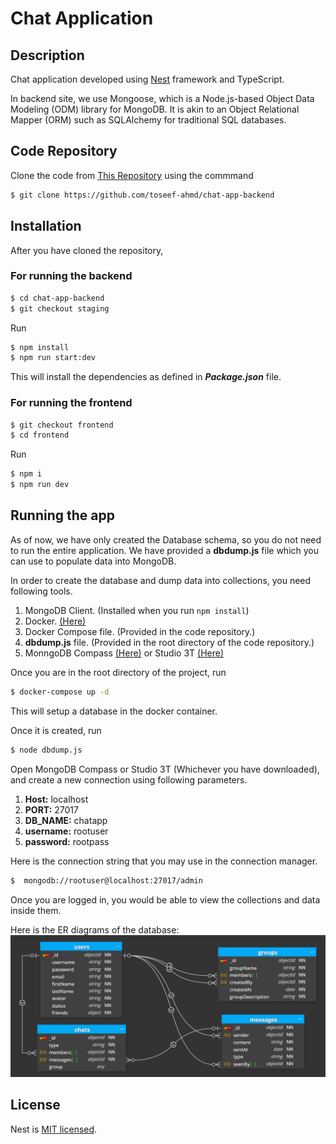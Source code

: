 # Chat Application

## Description

Chat application developed using [Nest](https://github.com/nestjs/nest) framework and TypeScript.

In backend site, we use Mongoose, which is a Node.js-based Object Data Modeling (ODM) library for MongoDB. It is akin to an Object Relational Mapper (ORM) such as SQLAlchemy for traditional SQL databases.

## Code Repository

Clone the code from [This Repository](https://github.com/toseef-ahmd/chat-app-backend) using the commmand

```bash
$ git clone https://github.com/toseef-ahmd/chat-app-backend
```

## Installation

After you have cloned the repository,

### For running the backend
```bash
$ cd chat-app-backend
$ git checkout staging
```

Run

```bash
$ npm install
$ npm run start:dev
```

This will install the dependencies as defined in **_Package.json_** file.

### For running the frontend
```bash
$ git checkout frontend
$ cd frontend
```

Run

```bash
$ npm i
$ npm run dev
```

## Running the app

As of now, we have only created the Database schema, so you do not need to run the entire application. We have provided a **dbdump.js** file which you can use to populate data into MongoDB.

In order to create the database and dump data into collections, you need following tools.

1.  MongoDB Client. (Installed when you run `npm install`)
2.  Docker. [(Here)](https://www.docker.com/products/docker-desktop/#)
3.  Docker Compose file. (Provided in the code repository.)
4.  **dbdump.js** file. (Provided in the root directory of the code repository.)
5.  MonngoDB Compass [(Here)](https://www.mongodb.com/try/download/compass) or Studio 3T [(Here)](https://studio3t.com/download/)

Once you are in the root directory of the project, run

```bash
$ docker-compose up -d
```

This will setup a database in the docker container.

Once it is created, run

```bash
$ node dbdump.js
```

Open MongoDB Compass or Studio 3T (Whichever you have downloaded), and create a new connection using following parameters.

1.  **Host:** localhost
2.  **PORT:** 27017
3.  **DB_NAME:** chatapp
4.  **username:** rootuser
5.  **password:** rootpass

Here is the connection string that you may use in the connection manager.

```bash
$  mongodb://rootuser@localhost:27017/admin
```

Once you are logged in, you would be able to view the collections and data inside them.

Here is the ER diagrams of the database:
![alt text](images/ERD.png)

## License

Nest is [MIT licensed](LICENSE).
